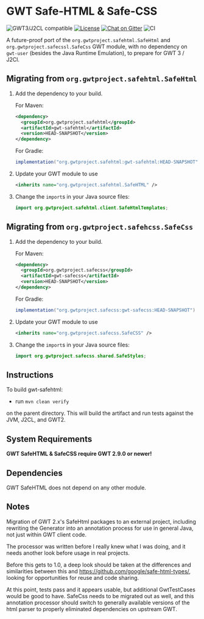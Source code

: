 # GWT Safe-HTML & Safe-CSS

![GWT3/J2CL compatible](https://img.shields.io/badge/GWT3/J2CL-compatible-brightgreen.svg)  [![License](https://img.shields.io/:license-apache-blue.svg)](http://www.apache.org/licenses/LICENSE-2.0.html) [![Chat on Gitter](https://badges.gitter.im/hal/elemento.svg)](https://gitter.im/gwtproject/gwt-modules) ![CI](https://github.com/FrankHossfeld/gwt-safehtml/workflows/CI/badge.svg)

A future-proof port of the `org.gwtproject.safehtml.SafeHtml` and `org.gwtproject.safecssl.SafeCss` GWT module, with no dependency on `gwt-user` (besides the Java Runtime Emulation), to prepare for GWT 3 / J2Cl.

##  Migrating from `org.gwtproject.safehtml.SafeHtml`

1. Add the dependency to your build.

   For Maven:

   ```xml
   <dependency>
     <groupId>org.gwtproject.safehtml</groupId>
     <artifactId>gwt-safehtml</artifactId>
     <version>HEAD-SNAPSHOT</version>
   </dependency>
   ```

   For Gradle:

   ```gradle
   implementation("org.gwtproject.safehtml:gwt-safehtml:HEAD-SNAPSHOT")
   ```

2. Update your GWT module to use

   ```xml
   <inherits name="org.gwtproject.safehtml.SafeHTML" />
   ```

3. Change the `import`s in your Java source files:

   ```java
   import org.gwtproject.safehtml.client.SafeHtmlTemplates;
   ```

##  Migrating from `org.gwtproject.safehcss.SafeCss`

1. Add the dependency to your build.

   For Maven:

   ```xml
   <dependency>
     <groupId>org.gwtproject.safecss</groupId>
     <artifactId>gwt-safecss</artifactId>
     <version>HEAD-SNAPSHOT</version>
   </dependency>
   ```

   For Gradle:

   ```gradle
   implementation("org.gwtproject.safecss:gwt-safecss:HEAD-SNAPSHOT")
   ```

2. Update your GWT module to use

   ```xml
   <inherits name="org.gwtproject.safecss.SafeCSS" />
   ```

3. Change the `import`s in your Java source files:

   ```java
   import org.gwtproject.safecss.shared.SafeStyles;
   ```

## Instructions

To build gwt-safehtml:

* run `mvn clean verify`

on the parent directory. This will build the artifact and run tests against the JVM, J2CL, and GWT2.

## System Requirements

**GWT SafeHTML & SafeCSS require GWT 2.9.0 or newer!**


## Dependencies

GWT SafeHTML does not depend on any other module.

## Notes

Migration of GWT 2.x's SafeHtml packages to an external project, including rewriting
the Generator into an annotation process for use in general Java, not just within
GWT client code. 

The processor was written before I really knew what I was doing, and it needs another
look before usage in real projects.

Before this gets to 1.0, a deep look should be taken at the differences and 
similarities between this and https://github.com/google/safe-html-types/, looking for
opportunities for reuse and code sharing.

At this point, tests pass and it appears usable, but additional GwtTestCases would
be good to have. SafeCss needs to be migrated out as well, and this annotation
processor should switch to generally available versions of the html parser to 
properly eliminated dependencies on upstream GWT.